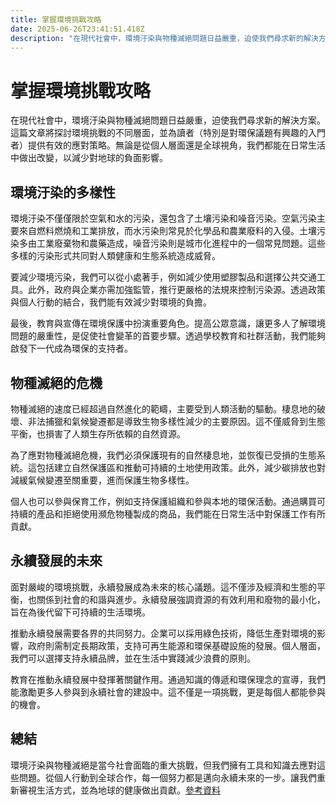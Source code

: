 ```yaml
---
title: 掌握環境挑戰攻略
date: 2025-06-26T23:41:51.418Z
description: "在現代社會中，環境汙染與物種滅絕問題日益嚴重，迫使我們尋求新的解決方案。這篇文章將探討環境挑戰的不同層面，並為讀者（特別是對環保議題有興趣的入門者）提供有效的應對策略。無論是從個人層面還是全球視角，我們都能在日常生活中做出改變，以減少對地球的負面影響。"
---
```


# 掌握環境挑戰攻略

在現代社會中，環境汙染與物種滅絕問題日益嚴重，迫使我們尋求新的解決方案。這篇文章將探討環境挑戰的不同層面，並為讀者（特別是對環保議題有興趣的入門者）提供有效的應對策略。無論是從個人層面還是全球視角，我們都能在日常生活中做出改變，以減少對地球的負面影響。

## 環境汙染的多樣性

環境汙染不僅僅限於空氣和水的污染，還包含了土壤污染和噪音污染。空氣污染主要來自燃料燃燒和工業排放，而水污染則常見於化學品和農業廢料的入侵。土壤污染多由工業廢棄物和農藥造成，噪音污染則是城市化進程中的一個常見問題。這些多樣的污染形式共同對人類健康和生態系統造成威脅。

要減少環境污染，我們可以從小處著手，例如減少使用塑膠製品和選擇公共交通工具。此外，政府與企業亦需加強監管，推行更嚴格的法規來控制污染源。透過政策與個人行動的結合，我們能有效減少對環境的負擔。

最後，教育與宣傳在環境保護中扮演重要角色。提高公眾意識，讓更多人了解環境問題的嚴重性，是促使社會變革的首要步驟。透過學校教育和社群活動，我們能夠啟發下一代成為環保的支持者。

## 物種滅絕的危機

物種滅絕的速度已經超過自然進化的範疇，主要受到人類活動的驅動。棲息地的破壞、非法捕獵和氣候變遷都是導致生物多樣性減少的主要原因。這不僅威脅到生態平衡，也損害了人類生存所依賴的自然資源。

為了應對物種滅絕危機，我們必須保護現有的自然棲息地，並恢復已受損的生態系統。這包括建立自然保護區和推動可持續的土地使用政策。此外，減少碳排放也對減緩氣候變遷至關重要，進而保護生物多樣性。

個人也可以參與保育工作，例如支持保護組織和參與本地的環保活動。通過購買可持續的產品和拒絕使用瀕危物種製成的商品，我們能在日常生活中對保護工作有所貢獻。

## 永續發展的未來

面對嚴峻的環境挑戰，永續發展成為未來的核心議題。這不僅涉及經濟和生態的平衡，也關係到社會的和諧與進步。永續發展強調資源的有效利用和廢物的最小化，旨在為後代留下可持續的生活環境。

推動永續發展需要各界的共同努力。企業可以採用綠色技術，降低生產對環境的影響，政府則需制定長期政策，支持可再生能源和環保基礎設施的發展。個人層面，我們可以選擇支持永續品牌，並在生活中實踐減少浪費的原則。

教育在推動永續發展中發揮著關鍵作用。通過知識的傳遞和環保理念的宣導，我們能激勵更多人參與到永續社會的建設中。這不僅是一項挑戰，更是每個人都能參與的機會。

## 總結

環境汙染與物種滅絕是當今社會面臨的重大挑戰，但我們擁有工具和知識去應對這些問題。從個人行動到全球合作，每一個努力都是邁向永續未來的一步。讓我們重新審視生活方式，並為地球的健康做出貢獻。[參考資料](https://www.un.org/sustainabledevelopment/sustainable-consumption-production/)